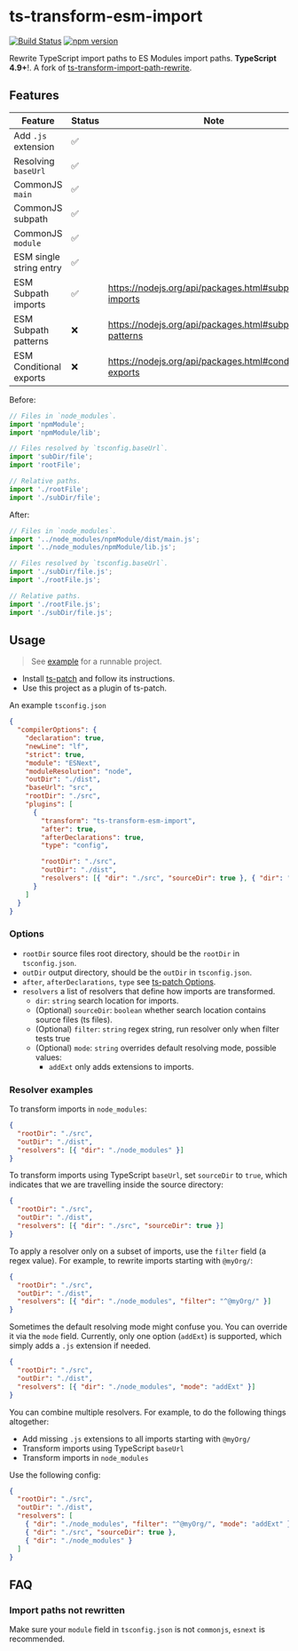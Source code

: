 # ts-transform-esm-import

[![Build Status](https://github.com/mgenware/ts-transform-esm-import/workflows/Build/badge.svg)](https://github.com/mgenware/ts-transform-esm-import/actions)
[![npm version](https://img.shields.io/npm/v/ts-transform-esm-import.svg?style=flat-square)](https://npmjs.com/package/ts-transform-esm-import)

Rewrite TypeScript import paths to ES Modules import paths. **TypeScript 4.9+**!. A fork of [ts-transform-import-path-rewrite](https://github.com/dropbox/ts-transform-import-path-rewrite).

## Features

| Feature                 | Status | Note                                                     |
| ----------------------- | ------ | -------------------------------------------------------- |
| Add `.js` extension     | ✅     |                                                          |
| Resolving `baseUrl`     | ✅     |                                                          |
| CommonJS `main`         | ✅     |                                                          |
| CommonJS subpath        | ✅     |                                                          |
| CommonJS `module`       | ✅     |                                                          |
| ESM single string entry | ✅     |                                                          |
| ESM Subpath imports     | ✅     | https://nodejs.org/api/packages.html#subpath-imports     |
| ESM Subpath patterns    | ❌     | https://nodejs.org/api/packages.html#subpath-patterns    |
| ESM Conditional exports | ❌     | https://nodejs.org/api/packages.html#conditional-exports |

Before:

```ts
// Files in `node_modules`.
import 'npmModule';
import 'npmModule/lib';

// Files resolved by `tsconfig.baseUrl`.
import 'subDir/file';
import 'rootFile';

// Relative paths.
import './rootFile';
import './subDir/file';
```

After:

```ts
// Files in `node_modules`.
import '../node_modules/npmModule/dist/main.js';
import '../node_modules/npmModule/lib.js';

// Files resolved by `tsconfig.baseUrl`.
import './subDir/file.js';
import './rootFile.js';

// Relative paths.
import './rootFile.js';
import './subDir/file.js';
```

## Usage

> See [example](https://github.com/mgenware/ts-transform-esm-import/tree/main/example) for a runnable project.

- Install [ts-patch](https://github.com/nonara/ts-patch) and follow its instructions.
- Use this project as a plugin of ts-patch.

An example `tsconfig.json`

```json
{
  "compilerOptions": {
    "declaration": true,
    "newLine": "lf",
    "strict": true,
    "module": "ESNext",
    "moduleResolution": "node",
    "outDir": "./dist",
    "baseUrl": "src",
    "rootDir": "./src",
    "plugins": [
      {
        "transform": "ts-transform-esm-import",
        "after": true,
        "afterDeclarations": true,
        "type": "config",

        "rootDir": "./src",
        "outDir": "./dist",
        "resolvers": [{ "dir": "./src", "sourceDir": true }, { "dir": "./node_modules" }]
      }
    ]
  }
}
```

### Options

- `rootDir` source files root directory, should be the `rootDir` in `tsconfig.json`.
- `outDir` output directory, should be the `outDir` in `tsconfig.json`.
- `after`, `afterDeclarations`, `type` see [ts-patch Options](https://github.com/nonara/ts-patch).
- `resolvers` a list of resolvers that define how imports are transformed.
  - `dir`: `string` search location for imports.
  - (Optional) `sourceDir`: `boolean` whether search location contains source files (ts files).
  - (Optional) `filter`: `string` regex string, run resolver only when filter tests true
  - (Optional) `mode`: `string` overrides default resolving mode, possible values:
    - `addExt` only adds extensions to imports.

### Resolver examples

To transform imports in `node_modules`:

```json
{
  "rootDir": "./src",
  "outDir": "./dist",
  "resolvers": [{ "dir": "./node_modules" }]
}
```

To transform imports using TypeScript `baseUrl`, set `sourceDir` to `true`, which indicates that we are travelling inside the source directory:

```json
{
  "rootDir": "./src",
  "outDir": "./dist",
  "resolvers": [{ "dir": "./src", "sourceDir": true }]
}
```

To apply a resolver only on a subset of imports, use the `filter` field (a regex value). For example, to rewrite imports starting with `@myOrg/`:

```json
{
  "rootDir": "./src",
  "outDir": "./dist",
  "resolvers": [{ "dir": "./node_modules", "filter": "^@myOrg/" }]
}
```

Sometimes the default resolving mode might confuse you. You can override it via the `mode` field. Currently, only one option (`addExt`) is supported, which simply adds a `.js` extension if needed.

```json
{
  "rootDir": "./src",
  "outDir": "./dist",
  "resolvers": [{ "dir": "./node_modules", "mode": "addExt" }]
}
```

You can combine multiple resolvers. For example, to do the following things altogether:

- Add missing `.js` extensions to all imports starting with `@myOrg/`
- Transform imports using TypeScript `baseUrl`
- Transform imports in `node_modules`

Use the following config:

```json
{
  "rootDir": "./src",
  "outDir": "./dist",
  "resolvers": [
    { "dir": "./node_modules", "filter": "^@myOrg/", "mode": "addExt" },
    { "dir": "./src", "sourceDir": true },
    { "dir": "./node_modules" }
  ]
}
```

## FAQ

### Import paths not rewritten

Make sure your `module` field in `tsconfig.json` is not `commonjs`, `esnext` is recommended.
